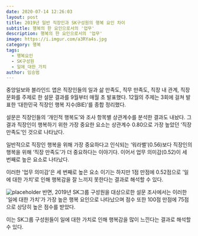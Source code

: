 ```yaml
---
date: 2020-07-14 12:26:03
layout: post
title: 2019년 일반 직장인과 SK구성원의 행복 요인 차이
subtitle: 행복의 한 요인으로서의 '업무'
description: 행복의 한 요인으로서의 '업무'
image: https://i.imgur.com/a3RYa4s.jpg
category: 행복
tags:
  - 행복요인
  - SK구성원
  - 일에_대한_가치
author: 임승범
---
```



중앙일보와 블라인드 앱은 직장인들의 일과 삶 만족도, 직무 만족도, 직장 내 관계, 직장 문화를 주제로 한 설문 결과를 9월부터 매월 초 발표했다. 12월의 주제는 3회에 걸쳐 발표한 ‘대한민국 직장인 행복 지수(BIE)’를 종합 정리했다.


설문은 직장인들의 ‘개인적 행복도’와 조사 항목별 상관계수를 분석한 결과도 내놨다. 그 결과 직장인이 행복하기 위한 가장 중요한 요소는 상관계수 0.80으로 가장 높았던 ‘직장 만족도’인 것으로 나타났다.


일반적으로 직장인 행복을 위해 가장 중요하다고 인식되는 ‘워라밸’(0.56)보다 직장인의 행복을 위해 ‘직장 만족도’가 더 중요하다는 이야기다. 이어서  업무 의미감(0.52)이 세 번째로 높은 요소로 나타났다.


이러한 '업무 의미감'은 세 번째로 높은 요소 이기는 하지만 1점 만점에 0.52점으로 '일에 대한 가치'로 인해 행복감을 잘 느끼지 못한다는 결과로 해석할 수 있다.


![placeholder](https://i.imgur.com/qUiEv4Y.jpg "Large example image")
반면, 2019년 SK그룹 구성원을 대상으로한 설문 조사에서는 이러한 '일에 대한 가치'가 가장 높은 행복 요인으로 나타났으며 점수 또한 100점 만점에 75점으로 상당히 높은 점수를 받았다.


이는 SK그룹 구성원들이 일에 대한 가치로 인해 행복감을 많이 느낀다는 결과로 해석할 수 있다.

